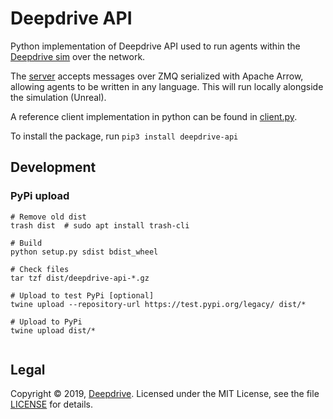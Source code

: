 Deepdrive API
=============

Python implementation of Deepdrive API used to run agents within the
 [Deepdrive sim](https://github.com/deepdrive/deepdrive-sim) over the network.

The [server](deepdrive_api/server.py) accepts messages over ZMQ serialized with 
Apache Arrow, allowing agents to be written in any language. 
This will run locally alongside the simulation (Unreal).


A reference client implementation in python can be found in 
[client.py](deepdrive_api/client.py).

To install the package, run `pip3 install deepdrive-api`


## Development

### PyPi upload

```
# Remove old dist
trash dist  # sudo apt install trash-cli

# Build
python setup.py sdist bdist_wheel

# Check files
tar tzf dist/deepdrive-api-*.gz

# Upload to test PyPi [optional]
twine upload --repository-url https://test.pypi.org/legacy/ dist/*

# Upload to PyPi
twine upload dist/*


```

## Legal

Copyright &copy; 2019, [Deepdrive](https://deepdrive.io/). Licensed under the MIT License, see the file [LICENSE](https://github.com/deepdrive/deepdrive-ci/blob/master/LICENSE) for details.

